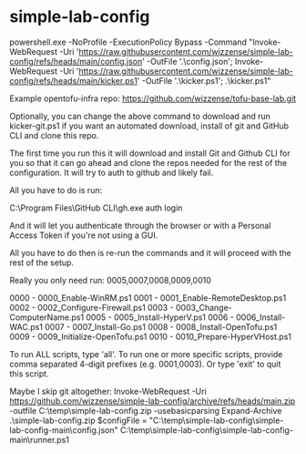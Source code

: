 # simple-lab-config

powershell.exe -NoProfile -ExecutionPolicy Bypass -Command "Invoke-WebRequest -Uri 'https://raw.githubusercontent.com/wizzense/simple-lab-config/refs/heads/main/config.json' -OutFile '.\config.json'; Invoke-WebRequest -Uri 'https://raw.githubusercontent.com/wizzense/simple-lab-config/refs/heads/main/kicker.ps1' -OutFile '.\kicker.ps1'; .\kicker.ps1"

Example opentofu-infra repo: https://github.com/wizzense/tofu-base-lab.git

Optionally, you can change the above command to download and run kicker-git.ps1 if you want an automated download, install of git and GitHub CLI and clone this repo.



The first time you run this it will download and install Git and Github CLI for you so that it can go ahead and clone the repos needed for the rest of the configuration. It will try to auth to github and likely fail.

All you have to do is run: 

C:\Program Files\GitHub CLI\gh.exe auth login

And it will let you authenticate through the browser or with a Personal Access Token if you're not using a GUI.

All you have to do then is re-run the commands and it will proceed with the rest of the setup.

Really you only need run: 0005,0007,0008,0009,0010

0000 - 0000_Enable-WinRM.ps1
0001 - 0001_Enable-RemoteDesktop.ps1
0002 - 0002_Configure-Firewall.ps1
0003 - 0003_Change-ComputerName.ps1
0005 - 0005_Install-HyperV.ps1
0006 - 0006_Install-WAC.ps1
0007 - 0007_Install-Go.ps1
0008 - 0008_Install-OpenTofu.ps1
0009 - 0009_Initialize-OpenTofu.ps1
0010 - 0010_Prepare-HyperVHost.ps1

To run ALL scripts, type 'all'.
To run one or more specific scripts, provide comma separated 4-digit prefixes (e.g. 0001,0003).
Or type 'exit' to quit this script.

Maybe I skip git altogether: 
Invoke-WebRequest -Uri https://github.com/wizzense/simple-lab-config/archive/refs/heads/main.zip -outfile C:\temp\simple-lab-config.zip -usebasicparsing
Expand-Archive .\simple-lab-config.zip
$configFile = "C:\temp\simple-lab-config\simple-lab-config-main\config.json"
C:\temp\simple-lab-config\simple-lab-config-main\runner.ps1
